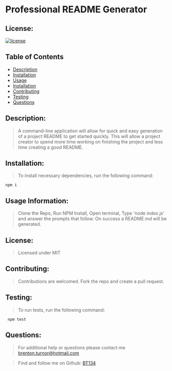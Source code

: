 # Professional README Generator
  
  ## License:
  [![license](https://img.shields.io/badge/license-MIT-blue)](https://shields.io)
  
  ## Table of Contents 
  - [Description](#description)
  - [Installation](#installation)
  - [Usage](#usage-information)
  - [Installation](#installation)
  - [Contributing](#contributing)
  - [Testing](#testing)
  - [Questions](#questions)

  ## Description:
  > A command-line application will allow for quick and easy generation of a project README to get started quickly. This will allow a project creator to spend more time working on finishing the project and less time creating a good README. 

  ## Installation:
  > To install necessary dependencies, run the following command:
  ```
  npm i
  ```

  ## Usage Information:
  > Clone the Repo, Run NPM Install, Open terminal, Type 'node index.js' and answer the prompts that follow. On success a README.md will be generated. 

  ## License:
  > Licensed under MIT
  ## Contributing:

  > Contributions are welcomed. Fork the repo and create a pull request. 
  ## Testing:
  > To run tests, run the following command:
 ```
  npm test
 ```

  ## Questions:
  > For additional help or questions please contact me brenton.turnor@hotmail.com

  > Find and follow me on Github: [BT134](https://github.com/BT134)
